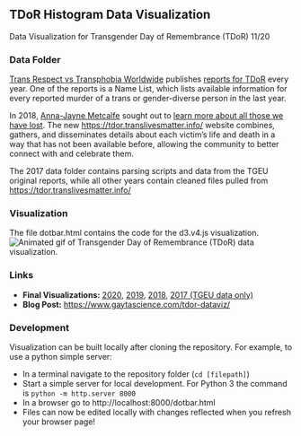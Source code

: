 ## TDoR Histogram Data Visualization
Data Visualization for Transgender Day of Remembrance (TDoR) 11/20 

### Data Folder
[Trans Respect vs Transphobia Worldwide](http://transrespect.org) publishes [reports for TDoR](http://transrespect.org/en/trans-murder-monitoring/tmm-resources/) every year. One of the reports is a Name List, which lists available information for every reported murder of a trans or gender-diverse person in the last year. 

In 2018, [Anna-Jayne Metcalfe](https://twitter.com/annajayne) sought out to [learn more about all those we have lost](https://medium.com/@annajayne/tdor-learning-more-about-those-we-have-lost-8043146f402c). The new https://tdor.translivesmatter.info/ website combines, gathers, and disseminates details about each victim’s life and death in a way that has not been available before, allowing the community to better connect with and celebrate them.

The 2017 data folder contains parsing scripts and data from the TGEU original reports, while all other years contain cleaned files pulled from https://tdor.translivesmatter.info/ 

### Visualization
The file dotbar.html contains the code for the d3.v4.js visualization. 
![Animated gif of Transgender Day of Remembrance (TDoR) data visualization.](https://www.gaytascience.com/wp-content/uploads/2020/11/tdor2020_long.gif)

### Links
* **Final Visualizations:** [2020](https://www.gaytascience.com/tdor2020/), [2019](https://www.gaytascience.com/tdor2019/), [2018](https://www.gaytascience.com/tdor2018/), [2017 (TGEU data only)](https://www.gaytascience.com/tdor2017/)
* **Blog Post:** https://www.gaytascience.com/tdor-dataviz/

### Development
Visualization can be built locally after cloning the repository. For example, to use a python simple server:
* In a terminal navigate to the repository folder (`cd [filepath]`)
* Start a simple server for local development. For Python 3 the command is `python -m http.server 8000`
* In a browser go to http://localhost:8000/dotbar.html
* Files can now be edited locally with changes reflected when you refresh your browser page!
